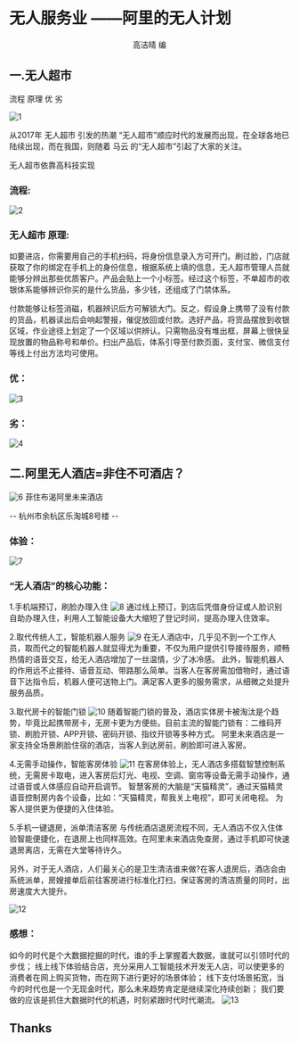 # 无人服务业    ——阿里的无人计划
<center>高洁晴 编</center>

## 一.无人超市

流程
原理
优
劣

![1](./wrfw/t1.jpg)

从2017年  无人超市  引发的热潮
“无人超市”顺应时代的发展而出现，在全球各地已陆续出现，而在我国，则随着 马云 的“无人超市”引起了大家的关注。

无人超市依靠高科技实现

### 流程:
![2](./wrfw/t2.png)

### 无人超市 原理:
如要进店，你需要用自己的手机扫码，将身份信息录入方可开门。刷过脸，门店就获取了你的绑定在手机上的身份信息，根据系统上填的信息，无人超市管理人员就能够分辨出那些优质客户。产品会贴上一个小标签。经过这个标签，不单超市的收银体系能够辨识你买的是什么货品，多少钱，还组成了门禁体系。

付款能够让标签消磁，机器辨识后方可解锁大门。反之，假设身上携带了没有付款的货品，机器读出后会响起警报，催促放回或付款。选好产品，将货品摆放到收银区域，作业途径上划定了一个区域以供辨认。只需物品没有堆出框，屏幕上很快呈现放置的物品称号和单价。扫出产品后，体系引导至付款页面，支付宝、微信支付等线上付出方法均可使用。

###    优：
![3](./wrfw/t3.png)
###    劣：
![4](./wrfw/t4.png)


## 二.阿里无人酒店=非住不可酒店？
![6](./wrfw/t6.jpg)
菲住布渴阿里未来酒店

-- 杭州市余杭区乐淘城8号楼 --

### 体验：
![7](./wrfw/t7.png)

### “无人酒店”的核心功能：
1.手机端预订，刷脸办理入住
![8](./wrfw/t8.png)
通过线上预订，到店后凭借身份证或人脸识别自助办理入住，利用人工智能设备大大缩短了登记时间，提高办理入住效率。


2.取代传统人工，智能机器人服务
![9](./wrfw/t9.png)
在无人酒店中，几乎见不到一个工作人员，取而代之的智能机器人就显得尤为重要，不仅为用户提供引导接待服务，顺畅热情的语音交互，给无人酒店增加了一丝温情，少了冰冷感。
此外，智能机器人的作用远不止接待、语音互动、带路那么简单。当客人在客房需加借物时，通过语音下达指令后，机器人便可送物上门。满足客人更多的服务需求，从细微之处提升服务品质。

3.取代房卡的智能门锁
![10](./wrfw/t10.png)
随着智能门锁的普及，酒店实体房卡被淘汰是个趋势，毕竟比起携带房卡，无房卡更为方便些。目前主流的智能门锁有：二维码开锁、刷脸开锁、APP开锁、密码开锁、指纹开锁等多种方式。
阿里未来酒店是一家支持全场景刷脸住宿的酒店，当客人到达房前，刷脸即可进入客房。

4.无需手动操作，智能客房体验
![11](./wrfw/t11.png)
在客房体验上，无人酒店多搭载智慧控制系统，无需房卡取电，进入客房后灯光、电视、空调、窗帘等设备无需手动操作，通过语音或人体感应自动开启调节。
智慧客房的大脑是“天猫精灵”，通过天猫精灵语音控制房内各个设备，比如：“天猫精灵，帮我关上电视”，即可关闭电视。
为客人提供更为便捷的入住体验。

5.手机一键退房，派单清洁客房
与传统酒店退房流程不同，无人酒店不仅入住体验智能便捷化，在退房上也同样高效。在阿里未来酒店免查房，通过手机即可快速退房离店，无需在大堂等待许久。

另外，对于无人酒店，人们最关心的是卫生清洁谁来做?在客人退房后，酒店会由系统派单，房嫂接单后前往客房进行标准化打扫，保证客房的清洁质量的同时，出房速度大大提升。

![12](./wrfw/t12.png)

### 感想：
如今的时代是个大数据挖掘的时代，谁的手上掌握着大数据，谁就可以引领时代的步伐；
线上线下体验结合店，充分采用人工智能技术开发无人店，可以使更多的消费者在网上购买货物，而在网下进行更好的场景体验；
线下支付场景拓宽，当今的时代也是一个无现金时代，那么未来趋势肯定是继续深化持续创新；
我们要做的应该是抓住大数据时代的机遇，时刻紧跟时代时代潮流。
![13](./wrfw/t13.png)
## Thanks